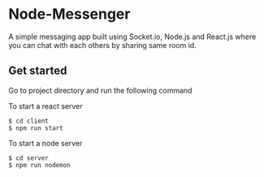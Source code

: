 # Node-Messenger

A simple messaging app built using Socket.io, Node.js and React.js where you can chat with each others by sharing same room id.

 ## Get started

 Go to project directory and run the following command

To start a react server

 ```
 $ cd client
 $ npm run start

 ```

 To start a node server

 ```
 $ cd server
 $ npm run nodemon
 ```


 
 
 

